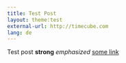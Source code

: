 ```yaml
---
title: Test Post
layout: theme:test
external-url: http://timecube.com
lang: de
---
```


Test post **strong** *emphasized* [some link](http://example.com)

